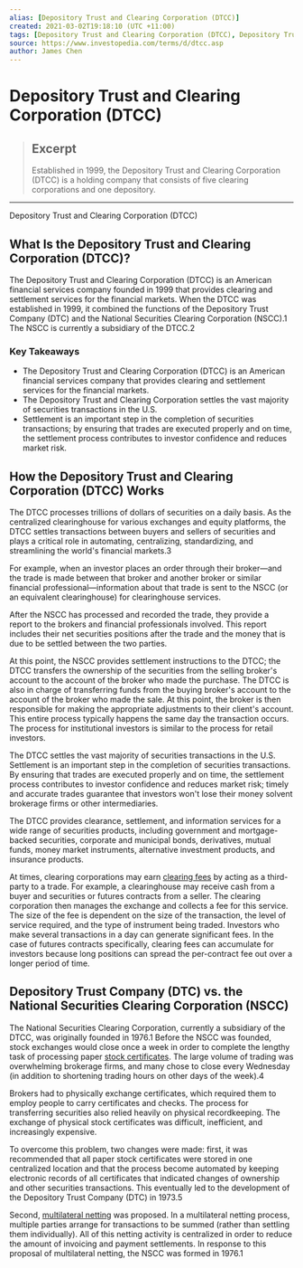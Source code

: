```yaml
---
alias: [Depository Trust and Clearing Corporation (DTCC)]
created: 2021-03-02T19:18:10 (UTC +11:00)
tags: [Depository Trust and Clearing Corporation (DTCC), Depository Trust and Clearing Corporation (DTCC)]
source: https://www.investopedia.com/terms/d/dtcc.asp
author: James Chen
---
```


# Depository Trust and Clearing Corporation (DTCC)

> ## Excerpt
> Established in 1999, the Depository Trust and Clearing Corporation (DTCC) is a holding company that consists of five clearing corporations and one depository.

---

Depository Trust and Clearing Corporation (DTCC)
## What Is the Depository Trust and Clearing Corporation (DTCC)?

The Depository Trust and Clearing Corporation (DTCC) is an American financial services company founded in 1999 that provides clearing and settlement services for the financial markets. When the DTCC was established in 1999, it combined the functions of the Depository Trust Company (DTC) and the National Securities Clearing Corporation (NSCC).1 The NSCC is currently a subsidiary of the DTCC.2

### Key Takeaways

-   The Depository Trust and Clearing Corporation (DTCC) is an American financial services company that provides clearing and settlement services for the financial markets.
-   The Depository Trust and Clearing Corporation settles the vast majority of securities transactions in the U.S.
-   Settlement is an important step in the completion of securities transactions; by ensuring that trades are executed properly and on time, the settlement process contributes to investor confidence and reduces market risk.

## How the Depository Trust and Clearing Corporation (DTCC) Works

The DTCC processes trillions of dollars of securities on a daily basis. As the centralized clearinghouse for various exchanges and equity platforms, the DTCC settles transactions between buyers and sellers of securities and plays a critical role in automating, centralizing, standardizing, and streamlining the world's financial markets.3

For example, when an investor places an order through their broker—and the trade is made between that broker and another broker or similar financial professional—information about that trade is sent to the NSCC (or an equivalent clearinghouse) for clearinghouse services.

After the NSCC has processed and recorded the trade, they provide a report to the brokers and financial professionals involved. This report includes their net securities positions after the trade and the money that is due to be settled between the two parties.

At this point, the NSCC provides settlement instructions to the DTCC; the DTCC transfers the ownership of the securities from the selling broker's account to the account of the broker who made the purchase. The DTCC is also in charge of transferring funds from the buying broker's account to the account of the broker who made the sale. At this point, the broker is then responsible for making the appropriate adjustments to their client's account. This entire process typically happens the same day the transaction occurs. The process for institutional investors is similar to the process for retail investors.

The DTCC settles the vast majority of securities transactions in the U.S. Settlement is an important step in the completion of securities transactions. By ensuring that trades are executed properly and on time, the settlement process contributes to investor confidence and reduces market risk; timely and accurate trades guarantee that investors won't lose their money solvent brokerage firms or other intermediaries.

The DTCC provides clearance, settlement, and information services for a wide range of securities products, including government and mortgage-backed securities, corporate and municipal bonds, derivatives, mutual funds, money market instruments, alternative investment products, and insurance products.

At times, clearing corporations may earn [clearing fees](https://www.investopedia.com/terms/c/clearingfee.asp) by acting as a third-party to a trade. For example, a clearinghouse may receive cash from a buyer and securities or futures contracts from a seller. The clearing corporation then manages the exchange and collects a fee for this service. The size of the fee is dependent on the size of the transaction, the level of service required, and the type of instrument being traded. Investors who make several transactions in a day can generate significant fees. In the case of futures contracts specifically, clearing fees can accumulate for investors because long positions can spread the per-contract fee out over a longer period of time.

## Depository Trust Company (DTC) vs. the National Securities Clearing Corporation (NSCC)

The National Securities Clearing Corporation, currently a subsidiary of the DTCC, was originally founded in 1976.1 Before the NSCC was founded, stock exchanges would close once a week in order to complete the lengthy task of processing paper [stock certificates](https://www.investopedia.com/terms/s/stockcertificate.asp). The large volume of trading was overwhelming brokerage firms, and many chose to close every Wednesday (in addition to shortening trading hours on other days of the week).4

Brokers had to physically exchange certificates, which required them to employ people to carry certificates and checks. The process for transferring securities also relied heavily on physical recordkeeping. The exchange of physical stock certificates was difficult, inefficient, and increasingly expensive.

To overcome this problem, two changes were made: first, it was recommended that all paper stock certificates were stored in one centralized location and that the process become automated by keeping electronic records of all certificates that indicated changes of ownership and other securities transactions. This eventually led to the development of the Depository Trust Company (DTC) in 1973.5

Second, [multilateral netting](https://www.investopedia.com/terms/m/multilateral-netting.asp) was proposed. In a multilateral netting process, multiple parties arrange for transactions to be summed (rather than settling them individually). All of this netting activity is centralized in order to reduce the amount of invoicing and payment settlements. In response to this proposal of multilateral netting, the NSCC was formed in 1976.1
